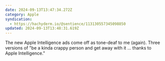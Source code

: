 ```yaml
---
date: 2024-09-13T13:47:34.272Z
category: Apple
syndication:
  - https://hachyderm.io/@sentience/113130557345098850
updated: 2024-09-13T13:48:31.619Z
---
```


The new Apple Intelligence ads come off as tone-deaf to me (again). Three versions of "be a kinda crappy person and get away with it … thanks to Apple Intelligence."
